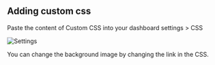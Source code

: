 ## Adding custom css

Paste the content of Custom CSS into your dashboard settings > CSS

![Settings](https://i.imgur.com/lF9IOGk.png)

You can change the background image by changing the link in the CSS.
